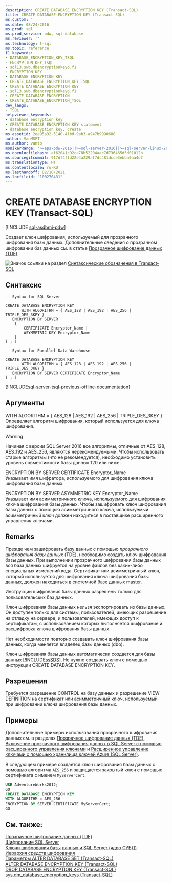 ```yaml
---
description: CREATE DATABASE ENCRYPTION KEY (Transact-SQL)
title: CREATE DATABASE ENCRYPTION KEY (Transact-SQL)
ms.custom: ''
ms.date: 08/24/2016
ms.prod: sql
ms.prod_service: pdw, sql-database
ms.reviewer: ''
ms.technology: t-sql
ms.topic: reference
f1_keywords:
- DATABASE_ENCRYPTION_KEY_TSQL
- ENCRYPTION_KEY_TSQL
- sql13.swb.dbencryptionkeyo.f1
- ENCRYPTION KEY
- DATABASE ENCRYPTION KEY
- CREATE_DATABASE_ENCRYPTION_KEY_TSQL
- CREATE DATABASE ENCRYPTION KEY
- sql13.swb.dbencryptionkeyg.f1
- CREATE DATABASE ENCRYPTION
- CREATE_DATABASE_ENCRYPTION_TSQL
dev_langs:
- TSQL
helpviewer_keywords:
- database encryption key
- CREATE DATABASE ENCRYPTION KEY statement
- database encryption key, create
ms.assetid: 2ee95a32-5140-41bd-9ab3-a947b9990688
author: VanMSFT
ms.author: vanto
monikerRange: '>=aps-pdw-2016||>=sql-server-2016||>=sql-server-linux-2017||=azuresqldb-mi-current'
ms.openlocfilehash: af62041c92ca78b52204aac7d736465d5d01012b
ms.sourcegitcommit: 917df4ffd22e4a229af7dc481dcce3ebba0aa4d7
ms.translationtype: HT
ms.contentlocale: ru-RU
ms.lasthandoff: 02/10/2021
ms.locfileid: "100270431"
---
```

# <a name="create-database-encryption-key-transact-sql"></a>CREATE DATABASE ENCRYPTION KEY (Transact-SQL)

[!INCLUDE [sql-asdbmi-pdw](../../includes/applies-to-version/sql-asdbmi-pdw.md)]

 Создает ключ шифрования, используемый для прозрачного шифрования базы данных. Дополнительные сведения о прозрачном шифровании баз данных см. в статье [Прозрачное шифрование данных (TDE)](../../relational-databases/security/encryption/transparent-data-encryption.md).  
  
![Значок ссылки на раздел](../../database-engine/configure-windows/media/topic-link.gif "Значок ссылки на раздел") [Синтаксические обозначения в Transact-SQL](../../t-sql/language-elements/transact-sql-syntax-conventions-transact-sql.md)  
  
## <a name="syntax"></a>Синтаксис  
  
```syntaxsql
-- Syntax for SQL Server  

CREATE DATABASE ENCRYPTION KEY  
       WITH ALGORITHM = { AES_128 | AES_192 | AES_256 | TRIPLE_DES_3KEY }  
   ENCRYPTION BY SERVER   
    {  
        CERTIFICATE Encryptor_Name |  
        ASYMMETRIC KEY Encryptor_Name  
    }  
[ ; ]  
```  
  
  
```syntaxsql
-- Syntax for Parallel Data Warehouse  

CREATE DATABASE ENCRYPTION KEY  
       WITH ALGORITHM = { AES_128 | AES_192 | AES_256 | TRIPLE_DES_3KEY }  
   ENCRYPTION BY SERVER CERTIFICATE Encryptor_Name   
[ ; ]  
```  

[!INCLUDE[sql-server-tsql-previous-offline-documentation](../../includes/sql-server-tsql-previous-offline-documentation.md)]

## <a name="arguments"></a>Аргументы

WITH ALGORITHM = { AES_128 \| AES_192 \| AES_256 \| TRIPLE_DES_3KEY  }  
Определяет алгоритм шифрования, который используется для ключа шифрования.

> [!WARNING]
> Начиная с версии SQL Server 2016 все алгоритмы, отличные от AES_128, AES_192 и AES_256, являются нерекомендуемыми. Чтобы использовать старые алгоритмы (что не рекомендуется), необходимо установить уровень совместимости базы данных 120 или ниже.  
  
ENCRYPTION BY SERVER CERTIFICATE Encryptor_Name  
Указывает имя шифратора, используемого для шифрования ключа шифрования базы данных.  
  
ENCRYPTION BY SERVER ASYMMETRIC KEY Encryptor_Name  
Указывает имя асимметричного ключа, используемого для шифрования ключа шифрования базы данных. Чтобы зашифровать ключ шифрования базы данных с помощью асимметричного ключа, используемый асимметричный ключ должен находиться в поставщике расширенного управления ключами.  
  
## <a name="remarks"></a>Remarks  
Прежде чем зашифровать базу данных с помощью *прозрачного шифрования базы данных* (TDE), необходимо создать ключ шифрования базы данных. При выполнении прозрачного шифрования базы данных вся база данных шифруется на уровне файлов без каких-либо специальных изменений кода. Сертификат или асимметричный ключ, который используется для шифрования ключа шифрования базы данных, должен находиться в системной базе данных master.  
  
Инструкции шифрования базы данных разрешены только для пользовательских баз данных.  
  
Ключ шифрования базы данных нельзя экспортировать из базы данных. Он доступен только для системы, пользователей, имеющих разрешение на отладку на сервере, и пользователей, имеющих доступ к сертификатам, с использованием которых выполняется шифрование и расшифровка ключа шифрования базы данных.  
  
Нет необходимости повторно создавать ключ шифрования базы данных, когда меняется владелец базы данных (dbo).  
  
Ключ шифрования базы данных автоматически создается для базы данных [!INCLUDE[ssSDS](../../includes/sssds-md.md)]. Не нужно создавать ключ с помощью инструкции CREATE DATABASE ENCRYPTION KEY.  
  
## <a name="permissions"></a>Разрешения  
Требуется разрешение CONTROL на базу данных и разрешение VIEW DEFINITION на сертификат или асимметричный ключ, используемый при шифровании ключа шифрования базы данных.  
  
## <a name="examples"></a>Примеры  
Дополнительные примеры использования прозрачного шифрования данных см. в разделах [Прозрачное шифрование данных (TDE)](../../relational-databases/security/encryption/transparent-data-encryption.md), [Включение прозрачного шифрования данных в SQL Server с помощью расширенного управления ключами](../../relational-databases/security/encryption/enable-tde-on-sql-server-using-ekm.md) и [Расширенное управление ключами с помощью хранилища ключей Azure (SQL Server)](../../relational-databases/security/encryption/extensible-key-management-using-azure-key-vault-sql-server.md).  
  
В следующем примере создается ключ шифрования базы данных с помощью алгоритма `AES_256` и защищается закрытый ключ с помощью сертификата с именем `MyServerCert`.  
  
```sql  
USE AdventureWorks2012;  
GO  
CREATE DATABASE ENCRYPTION KEY  
WITH ALGORITHM = AES_256  
ENCRYPTION BY SERVER CERTIFICATE MyServerCert;  
GO  
```  
  
## <a name="see-also"></a>См. также:  
[Прозрачное шифрование данных (TDE)](../../relational-databases/security/encryption/transparent-data-encryption.md)   
[Шифрование SQL Server](../../relational-databases/security/encryption/sql-server-encryption.md)   
[Ключи шифрования базы данных и SQL Server (ядро СУБД)](../../relational-databases/security/encryption/sql-server-and-database-encryption-keys-database-engine.md)   
[Иерархия средств шифрования](../../relational-databases/security/encryption/encryption-hierarchy.md)   
[Параметры ALTER DATABASE SET (Transact-SQL)](../../t-sql/statements/alter-database-transact-sql-set-options.md)   
[ALTER DATABASE ENCRYPTION KEY (Transact-SQL)](../../t-sql/statements/alter-database-encryption-key-transact-sql.md)   
[DROP DATABASE ENCRYPTION KEY (Transact-SQL)](../../t-sql/statements/drop-database-encryption-key-transact-sql.md)   
[sys.dm_database_encryption_keys (Transact-SQL)](../../relational-databases/system-dynamic-management-views/sys-dm-database-encryption-keys-transact-sql.md)  
    
